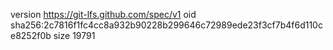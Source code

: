 version https://git-lfs.github.com/spec/v1
oid sha256:2c7816f1fc4cc8a932b90228b299646c72989ede23f3cf7b4f6d110ce8252f0b
size 19791
